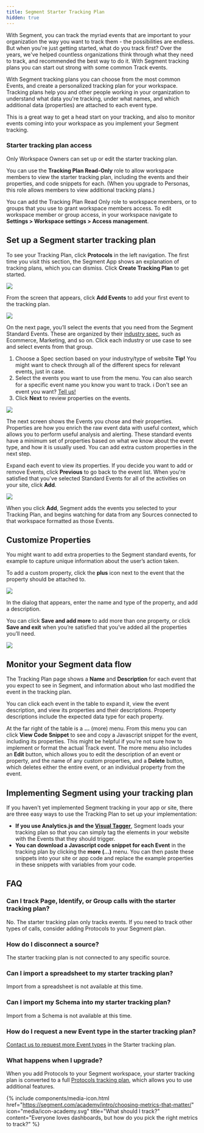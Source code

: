 ```yaml
---
title: Segment Starter Tracking Plan
hidden: true
---
```


With Segment, you can track the myriad events that are important to your organization the way you want to track them - the possibilities are endless. But when you're just getting started, what do you track first? Over the years, we've helped countless organizations think through what they need to track, and recommended the best way to do it. With Segment tracking plans you can start out strong with some common Track events.

With Segment tracking plans you can choose from the most common Events, and create a personalized tracking plan for your workspace. Tracking plans help you and other people working in your organization to understand what data you're tracking, under what names, and which additional data (properties) are attached to each event type.

This is a great way to get a head start on your tracking, and also to monitor events coming into your workspace as you implement your Segment tracking.

### Starter tracking plan access

Only Workspace Owners can set up or edit the starter tracking plan.

You can use the **Tracking Plan Read-Only** role to allow workspace members to view the starter tracking plan, including the events and their properties, and code snippets for each. (When you upgrade to Personas, this role allows members to view additional tracking plans.)

You can add the Tracking Plan Read Only role to workspace members, or to groups that you use to grant workspace members access. To edit workspace member or group access, in your workspace navigate to **Settings > Workspace settings > Access management**.

## Set up a Segment starter tracking plan

To see your Tracking Plan, click **Protocols** in the left navigation. The first time you visit this section, the Segment App shows an explanation of tracking plans, which you can dismiss. Click **Create Tracking Plan** to get started.


![](images/starter-tp-intro.png)


From the screen that appears, click **Add Events** to add your first event to the tracking plan.


![](images/starter-tp-empty.png)



On the next page, you’ll select the events that you need from the Segment Standard Events. These are organized by their [industry spec](http://segment.com/docs/connections/spec/), such as Ecommerce, Marketing, and so on. Click each industry or use case to see and select events from that group.


1. Choose a Spec section based on your industry/type of website
    **Tip!** You might want to check through all of the different specs for relevant events, just in case.
2. Select the events you want to use from the menu. You can also search for a specific event name you know you want to track.
    ℹ️ Don't see an event you want? [Tell us!](https://airtable.com/shrudcSPGUv1xynSc)
3. Click **Next** to review properties on the events.


![](images/starter-tp-add-events.png)



The next screen shows the Events you chose and their properties. Properties are how you enrich the raw event data with useful context, which allows you to perform useful analysis and alerting. These standard events have a minimum set of properties based on what we know about the event type, and how it is usually used. You can add extra custom properties in the next step.

Expand each event to view its properties. If you decide you want to add or remove Events, click **Previous** to go back to the event list. When you're satisfied that you've selected Standard Events for all of the activities on your site, click **Add**.

![](images/starter-tp-review-props.png)



When you click **Add**, Segment adds the events you selected to your Tracking Plan, and begins watching for data from any Sources connected to that workspace formatted as those Events.

## Customize Properties

You might want to add extra properties to the Segment standard events, for example to capture unique information about the user’s action taken.

To add a custom property, click the **plus** icon next to the event that the property should be attached to.

![](images/starter-tp-view-event-details.png)


In the dialog that appears, enter the name and type of the property, and add a description.

You can click **Save and add more** to add more than one property, or click **Save and exit** when you’re satisfied that you’ve added all the properties you’ll need.


![](images/starter-tp-add-prop.png)



## Monitor your Segment data flow

<!--TODO: sounds like some of this isn't shipping today-->
The Tracking Plan page shows <!--an overview of the data that is arriving to your Segment workspace. The page information includes--> a **Name** and **Description** for each event that you expect to see in Segment, <!-- information about if Segment has seen any data matching that event name yet,--> and information about who last modified the event in the tracking plan.

You can click each event in the table to expand it, view the event description, and view its properties and their descriptions. Property descriptions include the expected data type for each property.

<!--The **Sending** column shows the number of Events Segment has seen with that description and format. You can expand this to see how many of the events Segment saw for Dev, Test, and Production sources. If you see a 0 in this column for all sources, this usually means that the event has not been implemented yet, or has not been implemented correctly.-->

At the far right of the table is a **…** (more) menu.
From this menu you can click **View Code Snippet** to see and copy a Javascript snippet for the event, including its properties. This might be helpful if you’re not sure how to implement or format the actual Track event.
The more menu also includes an **Edit** button, which allows you to edit the description of an event or property, and the name of any custom properties, and a **Delete** button, which deletes either the entire event, or an individual property from the event.


## Implementing Segment using your tracking plan

If you haven't yet implemented Segment tracking in your app or site, there are three easy ways to use the Tracking Plan to set up your implementation:

- **If you use Analytics.js and the [Visual Tagger](https://segment.com/docs/connections/sources/visual-tagger/)**, Segment loads your tracking plan so that you can simply tag the elements in your website with the Events that they should trigger.
- **You can download a Javascript code snippet for each Event** in the tracking plan by clicking the **more (...)** menu. You can then paste these snippets into your site or app code and replace the example properties in these snippets with variables from your code.

<!--
> success ""
> **Tip**! If you are using [Typewriter](https://segment.com/docs/protocols/apis-and-extensions/typewriter/), you can export your tracking plan to a format Typewriter can use.
-->


## FAQ

### Can I track Page, Identify, or Group calls with the starter tracking plan?

No. The starter tracking plan only tracks events. If you need to track other types of calls, consider adding Protocols to your Segment plan.

### How do I disconnect a source?

The starter tracking plan is not connected to any specific source. <!--The Seen column shows a rollout of data from the Schema Tab of all your sources.-->

### Can I import a spreadsheet to my starter tracking plan?

Import from a spreadsheet is not available at this time.

### Can I import my Schema into my starter tracking plan?

Import from a Schema is not available at this time.

### How do I request a new Event type in the starter tracking plan?

[Contact us to request more Event types](https://airtable.com/shrudcSPGUv1xynSc) in the Starter tracking plan.

### What happens when I upgrade?

When you add Protocols to your Segment workspace, your starter tracking plan is converted to a full [Protocols tracking plan](/docs/protocols/tracking-plan/create/), which allows you to use additional features.


{% include components/media-icon.html href="https://segment.com/academy/intro/choosing-metrics-that-matter/" icon="media/icon-academy.svg" title="What should I track?" content="Everyone loves dashboards, but how do you pick the right metrics to track?" %}
